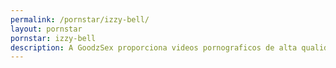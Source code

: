 ```yaml
---
permalink: /pornstar/izzy-bell/
layout: pornstar
pornstar: izzy-bell
description: A GoodzSex proporciona videos pornograficos de alta qualidade gratuitamente!
---
```

